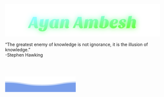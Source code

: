 ![Ayan Ambesh](https://raw.githubusercontent.com/AYAN-AMBESH/AYAN-AMBESH/main/Ayan%20Ambesh.svg)
<p align=centre>
  “The greatest enemy of knowledge is not ignorance, it is the illusion of knowledge.”
 <br>-Stephen Hawking
  </p>
  <br><br>
  
![Ayan Ambesh](https://raw.githubusercontent.com/AYAN-AMBESH/AYAN-AMBESH/main/bottom_header.svg)  
